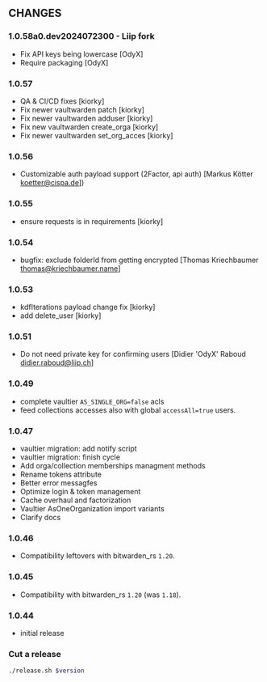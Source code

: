 ## CHANGES

### 1.0.58a0.dev2024072300 - Liip fork
- Fix API keys being lowercase [OdyX]
- Require packaging [OdyX]

### 1.0.57
- QA & CI/CD fixes [kiorky]
- Fix newer vaultwarden patch [kiorky]
- Fix newer vaultwarden adduser [kiorky]
- Fix new vaultwarden create_orga [kiorky]
- Fix newer vaultwarden set_org_acces [kiorky]

### 1.0.56
- Customizable auth payload support (2Factor, api auth) [Markus Kötter <koetter@cispa.de>])

### 1.0.55
- ensure requests is in requirements [kiorky]

### 1.0.54
- bugfix: exclude folderId from getting encrypted [Thomas Kriechbaumer <thomas@kriechbaumer.name>]

### 1.0.53
- kdfIterations payload change fix [kiorky]
- add delete_user [kiorky]

### 1.0.51
- Do not need private key for confirming users
  [Didier 'OdyX' Raboud <didier.raboud@liip.ch>]
### 1.0.49
- complete vaultier `AS_SINGLE_ORG=false` acls
- feed collections accesses also with global `accessAll=true` users.

### 1.0.47
- vaultier migration: add notify script
- vaultier migration: finish cycle
- Add orga/collection memberships managment methods
- Rename tokens attribute
- Better error messagfes
- Optimize login & token management
- Cache overhaul and factorization
- Vaultier AsOneOrganization import variants
- Clarify docs

### 1.0.46
- Compatibility leftovers with bitwarden_rs `1.20`.

### 1.0.45
- Compatibility with bitwarden_rs `1.20` (was `1.18`).

### 1.0.44
- initial release


### Cut a release

```sh
./release.sh $version
```

